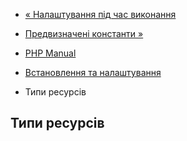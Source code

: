 - [« Налаштування під час виконання](yac.configuration.md)
- [Предвизначені константи »](yac.constants.md)

- [PHP Manual](index.md)
- [Встановлення та налаштування](yac.setup.md)
- Типи ресурсів

## Типи ресурсів
